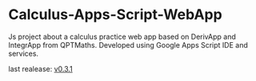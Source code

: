 # Calculus-Apps-Script-WebApp

Js project about a calculus practice web app based on DerivApp and IntegrApp from QPTMaths.
Developed using Google Apps Script IDE and services.

last realease: [v0.3.1](https://script.google.com/macros/s/AKfycbz6lUSddm4Gq8Jg4jrkvZzBZpi_de8POaRfYag4GNGwzUyFRP1zNNU3Y90kTCSbDqe5/exec)
